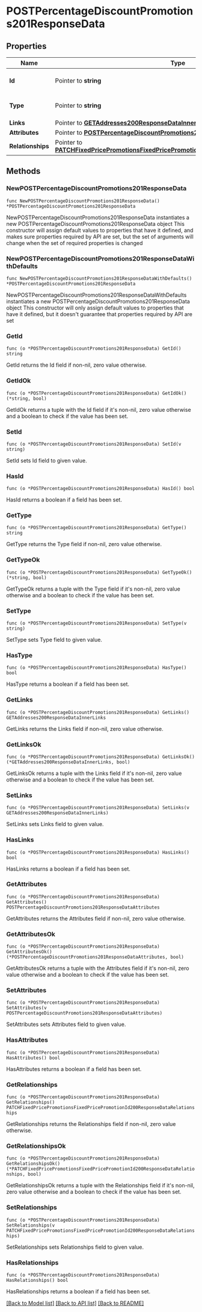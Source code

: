 # POSTPercentageDiscountPromotions201ResponseData

## Properties

Name | Type | Description | Notes
------------ | ------------- | ------------- | -------------
**Id** | Pointer to **string** | The resource&#39;s id | [optional] 
**Type** | Pointer to **string** | The resource&#39;s type | [optional] [default to "percentage_discount_promotions"]
**Links** | Pointer to [**GETAddresses200ResponseDataInnerLinks**](GETAddresses200ResponseDataInnerLinks.md) |  | [optional] 
**Attributes** | Pointer to [**POSTPercentageDiscountPromotions201ResponseDataAttributes**](POSTPercentageDiscountPromotions201ResponseDataAttributes.md) |  | [optional] 
**Relationships** | Pointer to [**PATCHFixedPricePromotionsFixedPricePromotionId200ResponseDataRelationships**](PATCHFixedPricePromotionsFixedPricePromotionId200ResponseDataRelationships.md) |  | [optional] 

## Methods

### NewPOSTPercentageDiscountPromotions201ResponseData

`func NewPOSTPercentageDiscountPromotions201ResponseData() *POSTPercentageDiscountPromotions201ResponseData`

NewPOSTPercentageDiscountPromotions201ResponseData instantiates a new POSTPercentageDiscountPromotions201ResponseData object
This constructor will assign default values to properties that have it defined,
and makes sure properties required by API are set, but the set of arguments
will change when the set of required properties is changed

### NewPOSTPercentageDiscountPromotions201ResponseDataWithDefaults

`func NewPOSTPercentageDiscountPromotions201ResponseDataWithDefaults() *POSTPercentageDiscountPromotions201ResponseData`

NewPOSTPercentageDiscountPromotions201ResponseDataWithDefaults instantiates a new POSTPercentageDiscountPromotions201ResponseData object
This constructor will only assign default values to properties that have it defined,
but it doesn't guarantee that properties required by API are set

### GetId

`func (o *POSTPercentageDiscountPromotions201ResponseData) GetId() string`

GetId returns the Id field if non-nil, zero value otherwise.

### GetIdOk

`func (o *POSTPercentageDiscountPromotions201ResponseData) GetIdOk() (*string, bool)`

GetIdOk returns a tuple with the Id field if it's non-nil, zero value otherwise
and a boolean to check if the value has been set.

### SetId

`func (o *POSTPercentageDiscountPromotions201ResponseData) SetId(v string)`

SetId sets Id field to given value.

### HasId

`func (o *POSTPercentageDiscountPromotions201ResponseData) HasId() bool`

HasId returns a boolean if a field has been set.

### GetType

`func (o *POSTPercentageDiscountPromotions201ResponseData) GetType() string`

GetType returns the Type field if non-nil, zero value otherwise.

### GetTypeOk

`func (o *POSTPercentageDiscountPromotions201ResponseData) GetTypeOk() (*string, bool)`

GetTypeOk returns a tuple with the Type field if it's non-nil, zero value otherwise
and a boolean to check if the value has been set.

### SetType

`func (o *POSTPercentageDiscountPromotions201ResponseData) SetType(v string)`

SetType sets Type field to given value.

### HasType

`func (o *POSTPercentageDiscountPromotions201ResponseData) HasType() bool`

HasType returns a boolean if a field has been set.

### GetLinks

`func (o *POSTPercentageDiscountPromotions201ResponseData) GetLinks() GETAddresses200ResponseDataInnerLinks`

GetLinks returns the Links field if non-nil, zero value otherwise.

### GetLinksOk

`func (o *POSTPercentageDiscountPromotions201ResponseData) GetLinksOk() (*GETAddresses200ResponseDataInnerLinks, bool)`

GetLinksOk returns a tuple with the Links field if it's non-nil, zero value otherwise
and a boolean to check if the value has been set.

### SetLinks

`func (o *POSTPercentageDiscountPromotions201ResponseData) SetLinks(v GETAddresses200ResponseDataInnerLinks)`

SetLinks sets Links field to given value.

### HasLinks

`func (o *POSTPercentageDiscountPromotions201ResponseData) HasLinks() bool`

HasLinks returns a boolean if a field has been set.

### GetAttributes

`func (o *POSTPercentageDiscountPromotions201ResponseData) GetAttributes() POSTPercentageDiscountPromotions201ResponseDataAttributes`

GetAttributes returns the Attributes field if non-nil, zero value otherwise.

### GetAttributesOk

`func (o *POSTPercentageDiscountPromotions201ResponseData) GetAttributesOk() (*POSTPercentageDiscountPromotions201ResponseDataAttributes, bool)`

GetAttributesOk returns a tuple with the Attributes field if it's non-nil, zero value otherwise
and a boolean to check if the value has been set.

### SetAttributes

`func (o *POSTPercentageDiscountPromotions201ResponseData) SetAttributes(v POSTPercentageDiscountPromotions201ResponseDataAttributes)`

SetAttributes sets Attributes field to given value.

### HasAttributes

`func (o *POSTPercentageDiscountPromotions201ResponseData) HasAttributes() bool`

HasAttributes returns a boolean if a field has been set.

### GetRelationships

`func (o *POSTPercentageDiscountPromotions201ResponseData) GetRelationships() PATCHFixedPricePromotionsFixedPricePromotionId200ResponseDataRelationships`

GetRelationships returns the Relationships field if non-nil, zero value otherwise.

### GetRelationshipsOk

`func (o *POSTPercentageDiscountPromotions201ResponseData) GetRelationshipsOk() (*PATCHFixedPricePromotionsFixedPricePromotionId200ResponseDataRelationships, bool)`

GetRelationshipsOk returns a tuple with the Relationships field if it's non-nil, zero value otherwise
and a boolean to check if the value has been set.

### SetRelationships

`func (o *POSTPercentageDiscountPromotions201ResponseData) SetRelationships(v PATCHFixedPricePromotionsFixedPricePromotionId200ResponseDataRelationships)`

SetRelationships sets Relationships field to given value.

### HasRelationships

`func (o *POSTPercentageDiscountPromotions201ResponseData) HasRelationships() bool`

HasRelationships returns a boolean if a field has been set.


[[Back to Model list]](../README.md#documentation-for-models) [[Back to API list]](../README.md#documentation-for-api-endpoints) [[Back to README]](../README.md)


